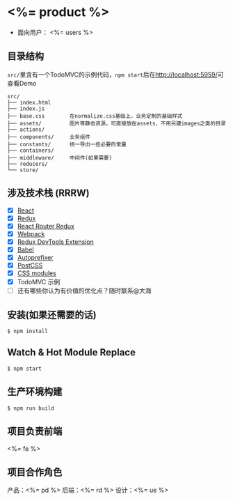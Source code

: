
# <%= product %>

- 面向用户： <%= users %>


## 目录结构

```src/```里含有一个TodoMVC的示例代码，```npm start```后在[http://localhost:5959/](http://localhost:5959/)可查看Demo    

```
src/
├── index.html
├── index.js
├── base.css        在normalize.css基础上，业务定制的基础样式
├── assets/         图片等静态资源，可直接放在assets，不用另建images之类的目录
├── actions/
├── components/     业务组件
├── constants/      统一导出一些必要的常量
├── containers/
├── middleware/     中间件(如果需要)
├── reducers/
└── store/
```

## 涉及技术栈 (RRRW)

- [x] [React](https://facebook.github.io/react/)
- [x] [Redux](https://github.com/reactjs/redux)
- [x] [React Router Redux](https://github.com/reactjs/react-router-redux)
- [x] [Webpack](https://webpack.github.io)
- [x] [Redux DevTools Extension](https://github.com/zalmoxisus/redux-devtools-extension)
- [x] [Babel](https://babeljs.io/)
- [x] [Autoprefixer](https://github.com/postcss/autoprefixer)
- [x] [PostCSS](https://github.com/postcss/postcss)
- [x] [CSS modules](https://github.com/outpunk/postcss-modules)
- [x] TodoMVC 示例
- [ ] 还有哪些你认为有价值的优化点？随时联系@大海

## 安装(如果还需要的话)

```
$ npm install
```

## Watch & Hot Module Replace

```
$ npm start
```

## 生产环境构建

```
$ npm run build
```

## 项目负责前端

<%= fe %>

## 项目合作角色

产品：<%= pd %>
后端：<%= rd %>
设计：<%= ue %>
